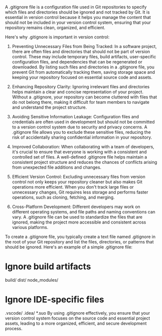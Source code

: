 A .gitignore file is a configuration file used in Git repositories to specify which files and directories should be ignored and not tracked by Git. It is essential in version control because it helps you manage the content that should not be included in your version control system, ensuring that your repository remains clean, organized, and efficient.

Here's why .gitignore is important in version control:

1) Preventing Unnecessary Files from Being Tracked: In a software project, there are often files and directories that should not be part of version control. These may include temporary files, build artifacts, user-specific configuration files, and dependencies that can be regenerated or downloaded. By listing such files and directories in a .gitignore file, you prevent Git from automatically tracking them, saving storage space and keeping your repository focused on essential source code and assets.

 2) Enhancing Repository Clarity: Ignoring irrelevant files and directories helps maintain a clear and concise representation of your project. Without a .gitignore, your repository can become cluttered with files that do not belong there, making it difficult for team members to navigate and understand the project structure.

3) Avoiding Sensitive Information Leakage: Configuration files and credentials are often used in development but should not be committed to a version control system due to security and privacy concerns. A .gitignore file allows you to exclude these sensitive files, reducing the risk of accidentally sharing confidential information in your repository.

4) Improved Collaboration: When collaborating with a team of developers, it's crucial to ensure that everyone is working with a consistent and controlled set of files. A well-defined .gitignore file helps maintain a consistent project structure and reduces the chances of conflicts arising from unexpected file additions and changes.

5) Efficient Version Control: Excluding unnecessary files from version control not only keeps your repository cleaner but also makes Git operations more efficient. When you don't track large files or unnecessary changes, Git requires less storage and performs faster operations, such as cloning, fetching, and merging.

6) Cross-Platform Development: Different developers may work on different operating systems, and file paths and naming conventions can vary. A .gitignore file can be used to standardize the files that are ignored, making the project more accessible and consistent across various platforms.

To create a .gitignore file, you typically create a text file named .gitignore in the root of your Git repository and list the files, directories, or patterns that should be ignored. Here's an example of a simple .gitignore file:
# Ignore build artifacts
build/
dist/
node_modules/

# Ignore IDE-specific files
.vscode/
.idea/
*.suo
By using .gitignore effectively, you ensure that your version control system focuses on the source code and essential project assets, leading to a more organized, efficient, and secure development process.